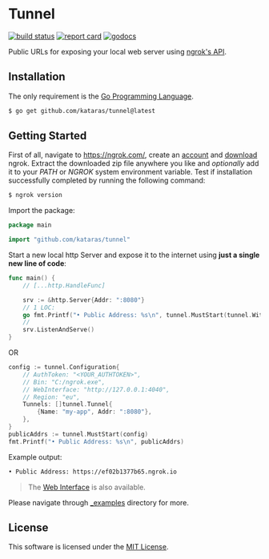 # Tunnel

[![build status](https://img.shields.io/github/workflow/status/kataras/tunnel/CI/master?style=for-the-badge)](https://github.com/kataras/tunnel/actions) [![report card](https://img.shields.io/badge/report%20card-a%2B-ff3333.svg?style=for-the-badge)](https://goreportcard.com/report/github.com/kataras/tunnel) [![godocs](https://img.shields.io/badge/go-%20docs-488AC7.svg?style=for-the-badge)](https://godoc.org/github.com/kataras/tunnel)

Public URLs for exposing your local web server using [ngrok's API](https://ngrok.com/).

## Installation

The only requirement is the [Go Programming Language](https://golang.org/dl).

```sh
$ go get github.com/kataras/tunnel@latest
```

## Getting Started

First of all, navigate to <https://ngrok.com/>, create an [account](https://dashboard.ngrok.com/signup) and [download](https://dashboard.ngrok.com/get-started/setup) ngrok. Extract the downloaded zip file anywhere you like and _optionally_ add it to your _PATH_ or _NGROK_ system environment variable. Test if installation successfully completed by running the following command:

```sh
$ ngrok version
```

Import the package:

```go
package main

import "github.com/kataras/tunnel"
```

Start a new local http Server and expose it to the internet using **just a single new line of code**:

```go
func main() {
    // [...http.HandleFunc]

    srv := &http.Server{Addr: ":8080"}
    // 1 LOC:
    go fmt.Printf("• Public Address: %s\n", tunnel.MustStart(tunnel.WithServers(srv)))
    //
    srv.ListenAndServe()
}
```

OR

```go
config := tunnel.Configuration{
    // AuthToken: "<YOUR_AUTHTOKEN>",
    // Bin: "C:/ngrok.exe",
    // WebInterface: "http://127.0.0.1:4040",
    // Region: "eu",
    Tunnels: []tunnel.Tunnel{
        {Name: "my-app", Addr: ":8080"},
    },
}
publicAddrs := tunnel.MustStart(config)
fmt.Printf("• Public Address: %s\n", publicAddrs)
```

Example output:

```sh
• Public Address: https://ef02b1377b65.ngrok.io
```

> The [Web Interface](https://ngrok.com/docs#inspect) is also available.

Please navigate through [_examples](_examples) directory for more.

## License

This software is licensed under the [MIT License](LICENSE).
